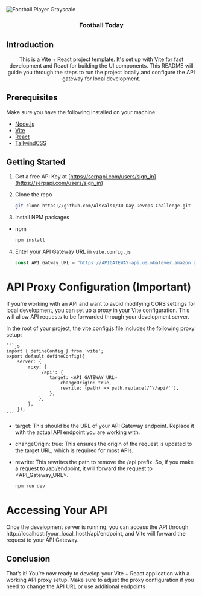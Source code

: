 <img src="https://images.pexels.com/photos/2253884/pexels-photo-2253884.jpeg" alt="Football Player Grayscale" />

<h3 align="center">Football Today</h3>
<div>
<h2> Introduction</h2>

<p align="center">This is a Vite + React project template. It's set up with Vite for fast development and React for building the UI components. This README will guide you through the steps to run the project locally and configure the API gateway for local development.</p>
</div>
<h2> Prerequisites </h2>

Make sure you have the following installed on your machine:

- [Node.js](https://nodejs.org/)
- [Vite](https://vitejs.dev/)
- [React](https://reactjs.org/)
- [TailwindCSS](https://tailwindcss.com)

## Getting Started

1. Get a free API Key at [https://serpapi.com/users/sign_in](https://serpapi.com/users/sign_in)
2. Clone the repo

   ```sh
   git clone https://github.com/Alseals1/30-Day-Devops-Challenge.git
   ```

3. Install NPM packages

- npm
  ```sh
  npm install
  ```

4. Enter your API Gateway URL in `vite.config.js`
   ```js
   const API_Gatway_URL = "https://APIGATEWAY-api.us.whatever.amazon.com/dev";
   ```

<h1>API Proxy Configuration (Important)</h1>

<p>If you’re working with an API and want to avoid modifying CORS settings for local development, you can set up a proxy in your Vite configuration. This will allow API requests to be forwarded through your development server.</p>

<p>In the root of your project, the vite.config.js file includes the following proxy setup:</p>

    ```js
    import { defineConfig } from 'vite';
    export default defineConfig({
        server: {
            roxy: {
                '/api': {
                    target: <API_GATEWAY_URL>
                        changeOrigin: true,
                        rewrite: (path) => path.replace(/^\/api/''),
                    },
                },
            },
        });
    ```

- target: This should be the URL of your API Gateway endpoint. Replace it with the actual API endpoint you are working with.
- changeOrigin: true: This ensures the origin of the request is updated to the target URL, which is required for most APIs.
- rewrite: This rewrites the path to remove the /api prefix. So, if you make a request to /api/endpoint, it will forward the request to <API_Gateway_URL>.

  ```sh
  npm run dev
  ```

<h1>Accessing Your API</h1>

<p> Once the development server is running, you can access the API through http://localhost:{your_local_host}/api/endpoint, and Vite will forward the request to your API Gateway.</p>

<h2>Conclusion</h2>

<p>That’s it! You’re now ready to develop your Vite + React application with a working API proxy setup. Make sure to adjust the proxy configuration if you need to change the API URL or use additional endpoints</p>
